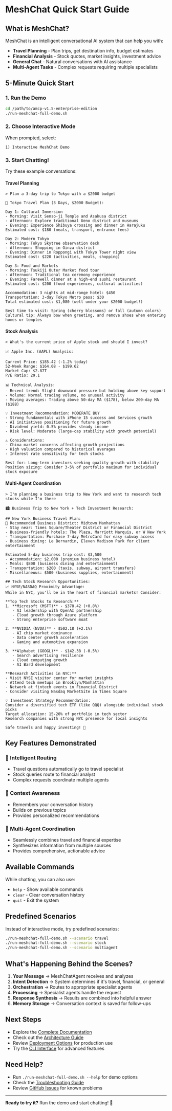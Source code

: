 # MeshChat Quick Start Guide

## What is MeshChat?

MeshChat is an intelligent conversational AI system that can help you with:
- **Travel Planning** - Plan trips, get destination info, budget estimates
- **Financial Analysis** - Stock quotes, market insights, investment advice  
- **General Chat** - Natural conversations with AI assistance
- **Multi-Agent Tasks** - Complex requests requiring multiple specialists

## 5-Minute Quick Start

### 1. Run the Demo
```bash
cd /path/to/amcp-v1.5-enterprise-edition
./run-meshchat-full-demo.sh
```

### 2. Choose Interactive Mode
When prompted, select:
```
1) Interactive MeshChat Demo
```

### 3. Start Chatting!

Try these example conversations:

#### Travel Planning
```
> Plan a 3-day trip to Tokyo with a $2000 budget

🎌 Tokyo Travel Plan (3 Days, $2000 Budget):

Day 1: Cultural Immersion
- Morning: Visit Senso-ji Temple and Asakusa district
- Afternoon: Explore traditional Ueno district and museums
- Evening: Experience Shibuya crossing and dinner in Harajuku
Estimated cost: $180 (meals, transport, entrance fees)

Day 2: Modern Tokyo
- Morning: Tokyo Skytree observation deck
- Afternoon: Shopping in Ginza district
- Evening: Dinner in Roppongi with Tokyo Tower night view
Estimated cost: $220 (activities, meals, shopping)

Day 3: Food and Markets
- Morning: Tsukiji Outer Market food tour
- Afternoon: Traditional tea ceremony experience
- Evening: Farewell dinner at a high-end sushi restaurant
Estimated cost: $200 (food experiences, cultural activities)

Accommodation: 3 nights at mid-range hotel: $450
Transportation: 3-day Tokyo Metro pass: $30
Total estimated cost: $1,080 (well under your $2000 budget!)

Best time to visit: Spring (cherry blossoms) or fall (autumn colors)
Cultural tip: Always bow when greeting, and remove shoes when entering homes or temples
```

#### Stock Analysis
```
> What's the current price of Apple stock and should I invest?

📈 Apple Inc. (AAPL) Analysis:

Current Price: $185.42 (-1.2% today)
52-Week Range: $164.08 - $199.62
Market Cap: $2.87T
P/E Ratio: 29.1

📊 Technical Analysis:
- Recent trend: Slight downward pressure but holding above key support
- Volume: Normal trading volume, no unusual activity
- Moving averages: Trading above 50-day MA ($178), below 200-day MA ($188)

💡 Investment Recommendation: MODERATE BUY
- Strong fundamentals with iPhone 15 success and Services growth
- AI initiatives positioning for future growth
- Dividend yield: 0.5% provides steady income
- Risk level: Moderate (large-cap stability with growth potential)

⚠️ Considerations:
- China market concerns affecting growth projections
- High valuation compared to historical averages
- Interest rate sensitivity for tech stocks

Best for: Long-term investors seeking quality growth with stability
Position sizing: Consider 3-5% of portfolio maximum for individual stock exposure
```

#### Multi-Agent Coordination
```
> I'm planning a business trip to New York and want to research tech stocks while I'm there

🏙️ Business Trip to New York + Tech Investment Research:

## New York Business Travel Plan:
📍 Recommended Business District: Midtown Manhattan
- Stay near: Times Square/Theater District or Financial District
- Business-friendly hotels: The Plaza, Marriott Marquis, or W New York
- Transportation: Purchase 7-day MetroCard for easy subway access
- Business dining: Le Bernardin, Eleven Madison Park for client entertainment

Estimated 5-day business trip cost: $3,500
- Accommodation: $2,000 (premium business hotel)
- Meals: $800 (business dining and entertainment)
- Transportation: $200 (taxis, subway, airport transfers)
- Miscellaneous: $500 (business supplies, entertainment)

## Tech Stock Research Opportunities:
📈 NYSE/NASDAQ Proximity Advantage:
While in NYC, you'll be in the heart of financial markets! Consider:

**Top Tech Stocks to Research:**
1. **Microsoft (MSFT)** - $378.42 (+0.8%)
   - AI leadership with OpenAI partnership
   - Cloud growth through Azure platform
   - Strong enterprise software moat

2. **NVIDIA (NVDA)** - $502.18 (+2.1%)
   - AI chip market dominance
   - Data center growth acceleration
   - Gaming and automotive expansion

3. **Alphabet (GOOGL)** - $142.38 (-0.5%)
   - Search advertising resilience
   - Cloud computing growth
   - AI Bard development

**Research Activities in NYC:**
- Visit NYSE visitor center for market insights
- Attend tech meetups in Brooklyn/Manhattan
- Network at fintech events in Financial District
- Consider visiting Nasdaq MarketSite in Times Square

💡 Investment Strategy Recommendation:
Consider a diversified tech ETF (like QQQ) alongside individual stock picks
Target allocation: 15-20% of portfolio in tech sector
Research companies with strong NYC presence for local insights

Safe travels and happy investing! 🚀
```

## Key Features Demonstrated

### 🧠 Intelligent Routing
- Travel questions automatically go to travel specialist
- Stock queries route to financial analyst
- Complex requests coordinate multiple agents

### 💭 Context Awareness
- Remembers your conversation history
- Builds on previous topics
- Provides personalized recommendations

### 🔄 Multi-Agent Coordination
- Seamlessly combines travel and financial expertise
- Synthesizes information from multiple sources
- Provides comprehensive, actionable advice

## Available Commands

While chatting, you can also use:
- `help` - Show available commands
- `clear` - Clear conversation history
- `quit` - Exit the system

## Predefined Scenarios

Instead of interactive mode, try predefined scenarios:

```bash
./run-meshchat-full-demo.sh --scenario travel
./run-meshchat-full-demo.sh --scenario stock  
./run-meshchat-full-demo.sh --scenario multiagent
```

## What's Happening Behind the Scenes?

1. **Your Message** → MeshChatAgent receives and analyzes
2. **Intent Detection** → System determines if it's travel, financial, or general
3. **Orchestration** → Routes to appropriate specialist agents
4. **Processing** → Specialist agents handle the request
5. **Response Synthesis** → Results are combined into helpful answer
6. **Memory Storage** → Conversation context is saved for follow-ups

## Next Steps

- Explore the [Complete Documentation](MESHCHAT_DOCUMENTATION.md)
- Check out the [Architecture Guide](../MULTIAGENT_SYSTEM_GUIDE.md)
- Review [Deployment Options](../deploy/) for production use
- Try the [CLI Interface](../examples/CHAT_CLI_GUIDE.md) for advanced features

## Need Help?

- Run `./run-meshchat-full-demo.sh --help` for demo options
- Check the [Troubleshooting Guide](MESHCHAT_DOCUMENTATION.md#troubleshooting)
- Review [GitHub Issues](https://github.com/xaviercallens/amcp-enterpriseedition/issues) for known problems

---

**Ready to try it?** Run the demo and start chatting! 🚀